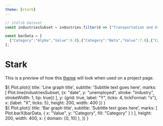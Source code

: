 ```yaml
---
theme: [stark]
---
```


```js
// stdlib dataset
const industriesSubset = industries.filter(d => ["Transportation and Utilities", "Mining and Extraction", "Finance", "Agriculture", "Information"].includes(d.industry));

const barData = [
  {"Category":"Alpha","Value":9.8},{"Category":"Beta","Value":7.8},{"Category":"Gamma","Value":6.3},{"Category":"Delta","Value":5},{"Category":"Epsilon","Value":4},{"Category":"Zeta","Value":3.2}
];
```

# Stark
This is a preview of how this [theme](./config#theme) will look when used on a project page.

<div class="grid grid-cols-2">
  <div class="card">
    ${
      Plot.plot({
        title: 'Line graph title',
        subtitle: 'Subtitle text goes here',
        marks: [
          Plot.line(industriesSubset, {x: "date", y: "unemployed", stroke: "industry", strokeWidth: 1, tip: true})
        ],
        y: {grid: true, label: "Y", ticks: 4, tickFormat: "s"},
        x: {label: "X", ticks: 5},
        height: 200,
        width: 400
      })
    }
  </div>
  <div class="card">
    ${
      Plot.plot({
        title: 'Bar graph title',
        subtitle: 'Subtitle text goes here',
        marks: [
          Plot.barX(barData, { x: "Value", y: "Category", fill: "Category" } )
        ],
        height: 200, width: 400,
        x: { domain: [0, 10] },
      })
    }
  </div>
</div>